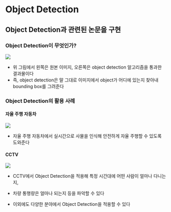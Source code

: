 # Object Detection
## Object Detection과 관련된 논문을 구현  
  
### Object Detection이 무엇인가?  
<img src = "https://kr.mathworks.com/discovery/object-detection/_jcr_content/mainParsys3/discoverysubsection/mainParsys3/image.adapt.full.medium.jpg/1639059373547.jpg">  

- 위 그림에서 왼쪽은 원본 이미지, 오른쪽은 object detection 알고리즘을 통과한 결과물이다    
- 즉, object detection은 말 그대로 이미지에서 object가 어디에 있는지 찾아내 bounding box를 그려준다    

### Object Detection의 활용 사례  
#### 자율 주행 자동차   

<img src = "https://blog.kakaocdn.net/dn/bBxjO6/btqAMka889E/EeGZKbfuKwgJKcwJjk0p20/img.jpg">  

- 자율 주행 자동차에서 실시간으로 사물을 인식해 안전하게 자율 주행할 수 있도록 도와준다

#### CCTV

<img src = "https://miro.medium.com/max/624/1*vnt4DlXUo_oYYYbtQu9qXw.png">  

- CCTV에서 Object Detection을 적용해 특정 시간대에 어떤 사람이 얼마나 다니는지, 
- 차량 통행량은 얼마나 되는지 등을 파악할 수 있다

- 이외에도 다양한 분야에서 Object Detection을 적용할 수 있다
